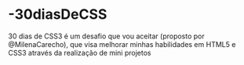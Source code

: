 # -30diasDeCSS
30 dias de CSS3 é um desafio que vou aceitar (proposto por @MilenaCarecho), que visa melhorar minhas habilidades em HTML5 e CSS3 através da realização de mini projetos
